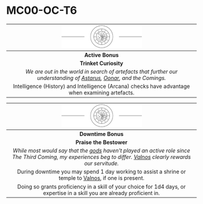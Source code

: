 # MC00-OC-T6

| <img src="../images/card-icons/the-time-enlightened.png" height="60" /> |
|:---:|
| **Active Bonus** |
| **Trinket Curiosity** |
| *We are out in the world in search of artefacts that further our understanding of [Astarus](../planes/astarus.md), [Oonar](../planes/oonar.md), and the Comings.* |
| Intelligence (History) and Intelligence (Arcana) checks have advantage when examining artefacts. |

| <img src="../images/card-icons/the-time-enlightened.png" height="60" /> |
|:---:|
| **Downtime Bonus** |
| **Praise the Bestower** |
| *While most would say that the [gods](../gods/gods.md) haven't played an active role since The Third Coming, my experiences beg to differ. [Valnos](../gods/deities/valnos.md) clearly rewards our servitude.* |
| During downtime you may spend 1 day working to assist a shrine or temple to [Valnos](../gods/deities/valnos.md), if one is present. |
| Doing so grants proficiency in a skill of your choice for 1d4 days, or expertise in a skill you are already proficient in. |
